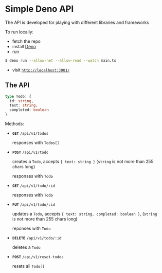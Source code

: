 # Simple Deno API

The API is developed for playing with different libraries and frameworks

To run locally:

* fetch the repo
* install [Deno](https://deno.land/#installation)
* run 
```bash
$ deno run --allow-net --allow-read --watch main.ts
```
* visit [`http://localhost:3001/`](`http://localhost:3001/`)

## The API

```typescript
type Todo: {
  id: string,
  text: string,
  completed: boolean
}
```
  

Methods:

*   **`GET`** `/api/v1/todos`
    
    responses with `Todos[]`
    
*   **`POST`** `/api/v1/todo`
    
    creates a `Todo`, accepts `{ text: string }` (`string` is not more than 255 chars long)
    
    responses with `Todo`
    
*   **`GET`** `/api/v1/todo/:id`
    
    responses with `Todo`
    
*   **`PUT`** `/api/v1/todo/:id`
    
    updates a `Todo`, accepts `{ text: string, completed: boolean }`, (`string` is not more than 255 chars long)
    
    reponses with `Todo`
    
*   **`DELETE`** `/api/v1/todo/:id`
    
    deletes a `Todo`
    
*   **`POST`** `/api/v1/reset-todos`
    
    resets all `Todo[]`